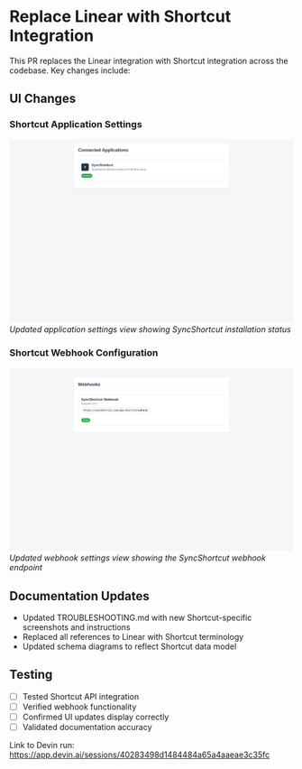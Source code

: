# Replace Linear with Shortcut Integration

This PR replaces the Linear integration with Shortcut integration across the codebase. Key changes include:

## UI Changes
### Shortcut Application Settings
![Shortcut Application Settings](./public/shortcut-app-settings.png)
*Updated application settings view showing SyncShortcut installation status*

### Shortcut Webhook Configuration
![Shortcut Webhook Configuration](./public/shortcut-webhook-settings.png)
*Updated webhook settings view showing the SyncShortcut webhook endpoint*

## Documentation Updates
- Updated TROUBLESHOOTING.md with new Shortcut-specific screenshots and instructions
- Replaced all references to Linear with Shortcut terminology
- Updated schema diagrams to reflect Shortcut data model

## Testing
- [ ] Tested Shortcut API integration
- [ ] Verified webhook functionality
- [ ] Confirmed UI updates display correctly
- [ ] Validated documentation accuracy

Link to Devin run: https://app.devin.ai/sessions/40283498d1484484a65a4aaeae3c35fc
